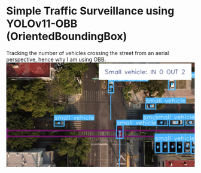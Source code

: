 # Simple Traffic Surveillance using YOLOv11-OBB (OrientedBoundingBox)
Tracking the number of vehicles crossing the street from an aerial perspective, hence why I am using OBB.</br>
![OBB-Example](https://github.com/fylexx/Projects/blob/main/OBB_Tracking/OBB_Traffic.png)
